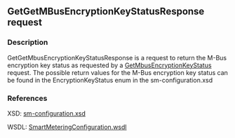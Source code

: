 ## GetGetMBusEncryptionKeyStatusResponse request

### Description
GetGetMbusEncryptionKeyStatusResponse is a request to return the M-Bus encryption key status as requested by a [GetMbusEncryptionKeyStatus](GetMbusEncryptionKeyStatus.md) request.
The possible return values for the M-Bus encryption key status can be found in the EncryptionKeyStatus enum in the sm-configuration.xsd

### References

XSD: [sm-configuration.xsd](https://github.com/OSGP/Shared/blob/development/osgp-ws-smartmetering/src/main/resources/schemas/sm-configuration.xsd)

WSDL: [SmartMeteringConfiguration.wsdl](https://github.com/OSGP/Shared/blob/development/osgp-ws-smartmetering/src/main/resources/SmartMeteringConfiguration.wsdl)


